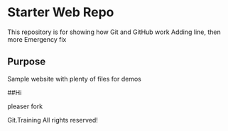 # Starter Web Repo

This repository is for showing how Git and GitHub work
Adding line, then more Emergency fix

## Purpose

Sample website with plenty of files for demos

##Hi

pleaser fork

Git.Training All rights reserved! 

